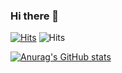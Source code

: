 ### Hi there 👋
[![Hits](https://hits.seeyoufarm.com/api/count/incr/badge.svg?url=https%3A%2F%2Fgithub.com%2Fz3rgy)](https://hits.seeyoufarm.com) ![Hits](https://img.shields.io/github/followers/z3rgy?label=Follow)

[![Anurag's GitHub stats](https://github-readme-stats.vercel.app/api?username=z3rgy)](https://github.com/anuraghazra/github-readme-stats)


<!--
**z3rgy/z3rgy** is a ✨ _special_ ✨ repository because its `README.md` (this file) appears on your GitHub profile.

Here are some ideas to get you started:

- 🔭 I’m currently working on ...
- 🌱 I’m currently learning ...
- 👯 I’m looking to collaborate on ...
- 🤔 I’m looking for help with ...
- 💬 Ask me about ...
- 📫 How to reach me: ...
- 😄 Pronouns: ...
- ⚡ Fun fact: ...
-->
